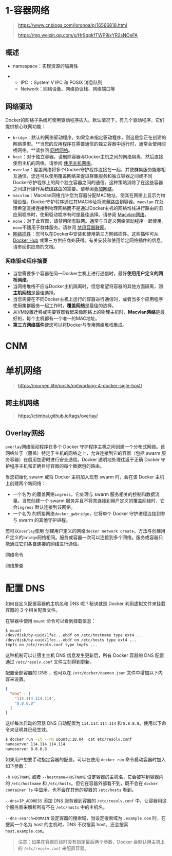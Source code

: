 # 1-容器网络

> https://www.cnblogs.com/loronoa/p/16566818.html
>
> https://mp.weixin.qq.com/s/Hr9qpkfTWP9jxYR2sNOeFA

## 概述

- namespace：实现资源的隔离性

- - IPC ：System V IPC 和 POSIX 消息队列
  - Network：网络设备、网络协议栈、网络端口等

## 网络驱动

Docker的网络子系统可使用驱动程序插入。默认情况下，有几个驱动程序，它们提供核心联网功能：

- `bridge`：默认的网络驱动程序。如果您未指定驱动程序，则这是您正在创建的网络类型。**当您的应用程序在需要通信的独立容器中运行时，通常会使用网桥网络。**请参阅 [网桥网络](https://dockerdocs.cn/network/bridge/index.html)。
- `host`：对于独立容器，请删除容器与Docker主机之间的网络隔离，然后直接使用主机的网络。请参阅 [使用主机网络](https://dockerdocs.cn/network/host/index.html)。
- `overlay`：覆盖网络将多个Docker守护程序连接在一起，并使群集服务能够相互通信。您还可以使用覆盖网络来促进群集服务和独立容器之间或不同Docker守护程序上的两个独立容器之间的通信。这种策略消除了在这些容器之间进行操作系统级路由的需要。请参阅[叠加网络](https://dockerdocs.cn/network/overlay/index.html)。
- `macvlan`：Macvlan网络允许您为容器分配MAC地址，使其在网络上显示为物理设备。Docker守护程序通过其MAC地址将流量路由到容器。`macvlan` 在处理希望直接连接到物理网络而不是通过Docker主机的网络堆栈进行路由的旧应用程序时，使用驱动程序有时是最佳选择。请参阅 [Macvlan网络](https://dockerdocs.cn/network/macvlan/index.html)。
- `none`：对于此容器，请禁用所有联网。通常与自定义网络驱动程序一起使用。`none`不适用于群体服务。请参阅 [禁用容器联网](https://dockerdocs.cn/network/none/index.html)。
- [网络插件](https://dockerdocs.cn/engine/extend/plugins_services/index.html)：您可以在Docker中安装和使用第三方网络插件。这些插件可从 [Docker Hub](https://hub.docker.com/search?category=network&q=&type=plugin) 或第三方供应商处获得。有关安装和使用给定网络插件的信息，请参阅供应商的文档。

### 网络驱动程序摘要

- 当您需要多个容器在同一Docker主机上进行通信时，最好**使用用户定义的网桥网络**。
- 当网络堆栈不应与Docker主机隔离时，但您希望将容器的其他方面隔离，则**主机网络**是最佳选择。
- 当您需要在不同Docker主机上运行的容器进行通信时，或者当多个应用程序使用集群服务一起工作时，**覆盖网络**是最佳的选择。
- 从VM设置迁移或需要容器看起来像网络上的物理主机时，**Macvlan网络**是最好的，每个主机都有一个唯一的MAC地址。
- **第三方网络插件**使您可以将Docker与专用网络堆栈集成。

# CNM

# 单机网络

> https://morven.life/posts/networking-4-docker-sigle-host/

## 跨主机网络

> https://ctimbai.github.io/tags/overlay/

## Overlay网络

`overlay`网络驱动程序在多个 Docker 守护程序主机之间创建一个分布式网络。该网络位于（覆盖）特定于主机的网络之上，允许连接到它的容器（包括 swarm 服务容器）在启用加密时进行安全通信。Docker 透明地处理往返于正确 Docker 守护程序主机和正确目标容器的每个数据包的路由。

当您初始化 swarm 或将 Docker 主机加入现有 swarm 时，会在该 Docker 主机上创建两个新网络：

- 一个名为 的覆盖网络`ingress`，它处理与 swarm 服务相关的控制和数据流量。当您创建一个 swarm 服务并且不将其连接到用户定义的覆盖网络时，它会`ingress` 默认连接到该网络。
- 一个名为 的桥接网络`docker_gwbridge`，它将单个 Docker 守护进程连接到参与 swarm 的其他守护进程。

您可以`overlay`使用 创建用户定义的网络`docker network create`，方法与创建用户定义的`bridge`网络相同。服务或容器一次可以连接到多个网络。服务或容器只能通过它们各自连接的网络进行通信。

网络命令

网络排查

# 配置 DNS

如何自定义配置容器的主机名和 DNS 呢？秘诀就是 Docker 利用虚拟文件来挂载容器的 3 个相关配置文件。

在容器中使用 `mount` 命令可以看到挂载信息：

```bash
$ mount
/dev/disk/by-uuid/1fec...ebdf on /etc/hostname type ext4 ...
/dev/disk/by-uuid/1fec...ebdf on /etc/hosts type ext4 ...
tmpfs on /etc/resolv.conf type tmpfs ...
```

这种机制可以让宿主主机 DNS 信息发生更新后，所有 Docker 容器的 DNS 配置通过 `/etc/resolv.conf` 文件立刻得到更新。

配置全部容器的 DNS ，也可以在 `/etc/docker/daemon.json` 文件中增加以下内容来设置。

```json
{
  "dns" : [
    "114.114.114.114",
    "8.8.8.8"
  ]
}
```

这样每次启动的容器 DNS 自动配置为 `114.114.114.114` 和 `8.8.8.8`。使用以下命令来证明其已经生效。

```bash
$ docker run -it --rm ubuntu:18.04  cat etc/resolv.conf
nameserver 114.114.114.114
nameserver 8.8.8.8
```

如果用户想要手动指定容器的配置，可以在使用 `docker run` 命令启动容器时加入如下参数：

`-h HOSTNAME` 或者 `--hostname=HOSTNAME` 设定容器的主机名，它会被写到容器内的 `/etc/hostname` 和 `/etc/hosts`。但它在容器外部看不到，既不会在 `docker container ls` 中显示，也不会在其他的容器的 `/etc/hosts` 看到。

`--dns=IP_ADDRESS` 添加 DNS 服务器到容器的 `/etc/resolv.conf` 中，让容器用这个服务器来解析所有不在 `/etc/hosts` 中的主机名。

`--dns-search=DOMAIN` 设定容器的搜索域，当设定搜索域为 `.example.com` 时，在搜索一个名为 host 的主机时，DNS 不仅搜索 host，还会搜索 `host.example.com`。

>注意：如果在容器启动时没有指定最后两个参数，Docker 会默认用主机上的 `/etc/resolv.conf` 来配置容器。

